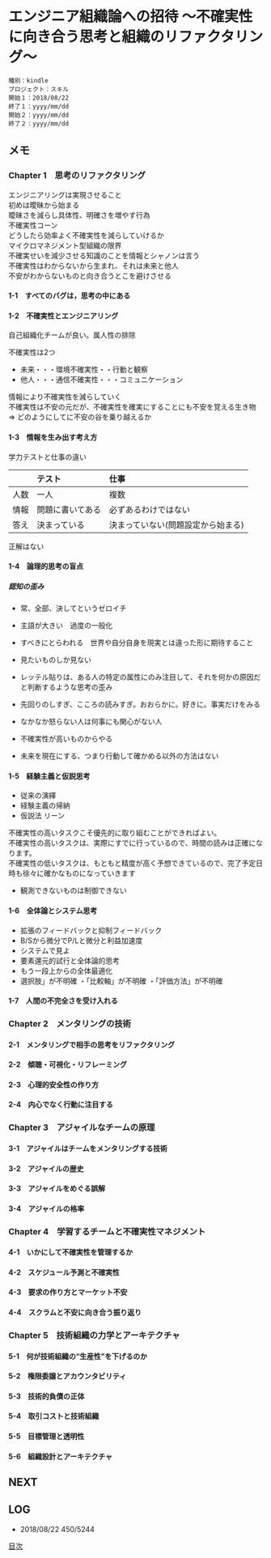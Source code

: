 # エンジニア組織論への招待 〜不確実性に向き合う思考と組織のリファクタリング〜

    種別：kindle
    プロジェクト：スキル
    開始１：2018/08/22
    終了１：yyyy/mm/dd
    開始２：yyyy/mm/dd
    終了２：yyyy/mm/dd

## メモ

### Chapter 1　思考のリファクタリング

エンジニアリングは実現させること  
初めは曖昧から始まる  
曖昧さを減らし具体性、明確さを増やす行為  
不確実性コーン  
どうしたら効率よく不確実性を減らしていけるか  
マイクロマネジメント型組織の限界  
不確実せいを減少させる知識のことを情報とシャノンは言う  
不確実性はわからないから生まれ、それは未来と他人  
不安がわからないものと向き合うとこを避けさせる  


#### 1-1　すべてのバグは，思考の中にある



#### 1-2　不確実性とエンジニアリング

自己組織化チームが良い。属人性の排除  

不確実性は2つ  

-  未来・・・環境不確実性・・行動と観察
- 他人・・・通信不確実性・・・コミュニケーション

情報により不確実性を減らしていく  
不確実性は不安の元だが、不確実性を確実にすることにも不安を覚える生き物  
=> どのようにしてに不安の谷を乗り越えるか


#### 1-3　情報を生み出す考え方

学力テストと仕事の違い

|| テスト | 仕事 |
|:--------|:-----------|:-----------|
|人数| 一人 | 複数 |
|情報| 問題に書いてある | 必ずあるわけではない |
| 答え| 決まっている | 決まっていない(問題設定から始まる) |

正解はない  

#### 1-4　論理的思考の盲点

##### 認知の歪み

* 常、全部、決してというゼロイチ
* 主語が大きい　過度の一般化
* すべきにとらわれる　世界や自分自身を現実とは違った形に期待すること
* 見たいものしか見ない
* レッテル貼りは、ある人の特定の属性にのみ注目して、それを何かの原因だと判断するような思考の歪み
* 先回りのしすぎ、こころの読みすぎ。おおらかに。好きに。事実だけをみる

* なかなか怒らない人は何事にも関心がない人

* 不確実性が高いものからやる
* 未来を現在にする、つまり行動して確かめる以外の方法はない

#### 1-5　経験主義と仮説思考

* 従来の演繹　
* 経験主義の帰納
* 仮説法 リーン

不確実性の高いタスクこそ優先的に取り組むことができればよい。  
不確実性の高いタスクは、実際にすでに行っているので、時間の読みは正確になります。  
不確実性の低いタスクは、もともと精度が高く予想できているので、完了予定日時も徐々に確かなものになっていきます

* 観測できないものは制御できない

#### 1-6　全体論とシステム思考

* 拡張のフィードバックと抑制フィードバック
* B/Sから微分でP/Lと微分と利益加速度
* システムで見よ
* 要素還元的試行と全体論的思考
* もう一段上からの全体最適化
* 選択肢」が不明確 ・「比較軸」が不明確 ・「評価方法」が不明確




#### 1-7　人間の不完全さを受け入れる



### Chapter 2　メンタリングの技術



#### 2-1　メンタリングで相手の思考をリファクタリング



#### 2-2　傾聴・可視化・リフレーミング



#### 2-3　心理的安全性の作り方



#### 2-4　内心でなく行動に注目する



### Chapter 3　アジャイルなチームの原理



#### 3-1　アジャイルはチームをメンタリングする技術



#### 3-2　アジャイルの歴史



#### 3-3　アジャイルをめぐる誤解



#### 3-4　アジャイルの格率



### Chapter 4　学習するチームと不確実性マネジメント



#### 4-1　いかにして不確実性を管理するか



#### 4-2　スケジュール予測と不確実性



#### 4-3　要求の作り方とマーケット不安



#### 4-4　スクラムと不安に向き合う振り返り



### Chapter 5　技術組織の力学とアーキテクチャ



#### 5-1　何が技術組織の“生産性”を下げるのか



#### 5-2　権限委譲とアカウンタビリティ



#### 5-3　技術的負債の正体



#### 5-4　取引コストと技術組織



#### 5-5　目標管理と透明性



#### 5-6　組織設計とアーキテクチャ





## NEXT



## LOG

- 2018/08/22 450/5244

[目次](README.md)

